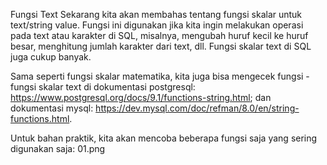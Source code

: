 Fungsi Text
Sekarang kita akan membahas tentang fungsi skalar untuk text/string value. Fungsi ini digunakan jika kita ingin melakukan operasi pada text atau karakter di SQL, misalnya, mengubah huruf kecil ke huruf besar, menghitung jumlah karakter dari text, dll. Fungsi skalar text di SQL juga cukup banyak.

Sama seperti fungsi skalar matematika, kita juga bisa mengecek fungsi - fungsi skalar text di dokumentasi postgresql: https://www.postgresql.org/docs/9.1/functions-string.html; dan dokumentasi mysql: https://dev.mysql.com/doc/refman/8.0/en/string-functions.html.

Untuk  bahan praktik, kita akan mencoba beberapa fungsi saja yang sering digunakan saja:
01.png